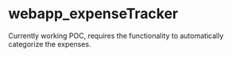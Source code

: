 ﻿# webapp_expenseTracker

Currently working POC, requires the functionality to automatically categorize the expenses. 
